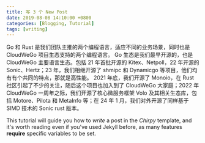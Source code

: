 ```yaml
---
title: 写 3 个 New Post
date: 2019-08-08 14:10:00 +0800
categories: [Blogging, Tutorial]
tags: [writing]
---
```


Go 和 Rust 是我们团队主推的两个编程语言，适应不同的业务场景，同时也是 CloudWeGo 项目生态支持的两个编程语言。
Go 生态是我们最早开源的，也是 CloudWeGo 主要语言生态。包括 21 年首批开源的 Kitex、Netpoll，22 年开源的 Sonic、Hertz；23 年，我们相继开源了 shmipc 和 Dynamicgo 等项目，他们均有有个共同的特点，那就是高性能。
2021 年底，我们开源了 Monoio，在 Rust 社区引起了不少的关注，随后这个项目也加入到了 CloudWeGo 大家庭；2022 年 CloudWeGo 一周年之际，我们开源了核心微服务框架 Volo 及其相关生态库，包括 Motore、Pilota 和 MetaInfo 等；在 24 年 1 月，我们对外开源了同样基于 SIMD 技术的 Sonic rust 版本。

This tutorial will guide you how to *write* a post in the _Chirpy_ template, and it's worth reading even if you've used Jekyll before, as many features **require** specific variables to be set.
